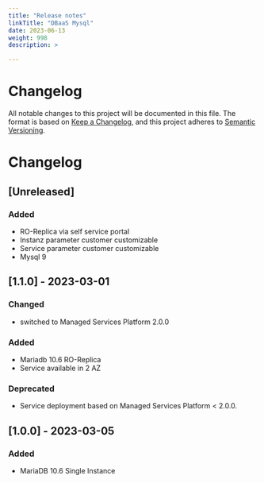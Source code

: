 ```yaml
---
title: "Release notes"
linkTitle: "DBaaS Mysql"
date: 2023-06-13
weight: 998
description: >

---
```

# Changelog
All notable changes to this project will be documented in this file.
The format is based on [Keep a Changelog](https://keepachangelog.com/en/1.0.0/),
and this project adheres to [Semantic Versioning](https://semver.org/spec/v2.0.0.html).

# Changelog
## [Unreleased]
### Added
- RO-Replica via self service portal
- Instanz parameter customer customizable
- Service parameter customer customizable
- Mysql 9

## [1.1.0] - 2023-03-01 
### Changed
- switched to Managed Services Platform 2.0.0
### Added
- Mariadb 10.6 RO-Replica
- Service available in 2 AZ
### Deprecated
- Service deployment based on Managed Services Platform < 2.0.0. 

## [1.0.0] - 2023-03-05
### Added
- MariaDB 10.6 Single Instance
